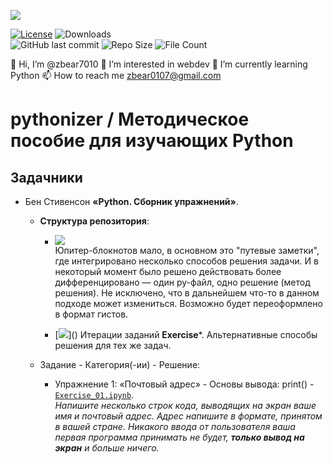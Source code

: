 ![](https://www.python.org/static/community_logos/python-logo-inkscape.svg)

[![License](https://img.shields.io/github/license/zbear7010/pythonizer?style=for-the-badge)](https://github.com/zbear7010/pythonizer/blob/main/COPYING)
![Downloads](https://img.shields.io/github/downloads/zbear7010/pythonizer/total?style=for-the-badge)  
![GitHub last commit](https://img.shields.io/github/last-commit/zbear7010/pythonizer?style=for-the-badge&logo=github&logoWidth=20)
![Repo Size](https://img.shields.io/github/repo-size/zbear7010/pythonizer?style=for-the-badge&logo=github)
![File Count](https://img.shields.io/github/directory-file-count/zbear7010/pythonizer?style=for-the-badge&logo=github)

👋 Hi, I’m @zbear7010   👀 I’m interested in webdev   🌱 I’m currently learning Python   📫 How to reach me zbear0107@gmail.com  

# pythonizer / Методическое пособие для изучающих Python

## Задачники
- Бен Стивенсон **«Python. Сборник упражнений»**.
    - **Структура репозитория**:

        - [![](https://img.shields.io/badge/Основные_файлы_с_решением-Exercise*.[ipynb|py]-red)]()  
        Юпитер-блокнотов мало, в основном это "путевые заметки", где интегрировано несколько способов решения задачи. И в некоторый момент было решено действовать более дифференцировано — один py-файл, одно решение (метод решения). Не исключено, что в дальнейшем что-то в данном подходе может измениться. Возможно будет переоформлено в формат гистов.  

        - [![](https://img.shields.io/badge/Итеративные_файлы_с_решением-Exercise*(lvl*).[ipynb|py]-yellow)]()  
        Итерации заданий **Exercise***. Альтернативные способы решения для тех же задач.
  
    - Задание - Категория(-ии) - Решение:
        - Упражнение 1: «Почтовый адрес» - Основы вывода: print() - [`Exercise_01.ipynb`](https://github.com/zbear7010/pythonizer/blob/main/Exercise_01.ipynb).  
        *Напишите несколько строк кода, выводящих на экран ваше имя и почтовый адрес. Адрес напишите в формате, принятом в вашей стране. Никакого ввода от пользователя ваша первая программа принимать не будет, **только вывод на экран** и больше ничего.*
